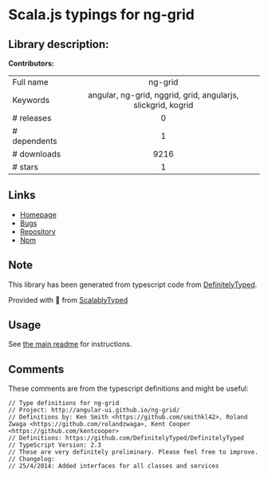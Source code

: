 
# Scala.js typings for ng-grid


## Library description:
__Contributors:__

|                    |                 |
| ------------------ | :-------------: |
| Full name          | ng-grid |
| Keywords           | angular, ng-grid, nggrid, grid, angularjs, slickgrid, kogrid |
| # releases         | 0 |
| # dependents       | 1 |
| # downloads        | 9216 |
| # stars            | 1 |

## Links
- [Homepage](https://github.com/angular-ui/ng-grid#readme)
- [Bugs](https://github.com/angular-ui/ng-grid/issues)
- [Repository](https://github.com/angular-ui/ng-grid)
- [Npm](https://www.npmjs.com/package/ng-grid)
    


## Note
This library has been generated from typescript code from [DefinitelyTyped](https://definitelytyped.org).

Provided with :purple_heart: from [ScalablyTyped](https://github.com/oyvindberg/ScalablyTyped)

## Usage
See [the main readme](../../readme.md) for instructions.

## Comments

These comments are from the typescript definitions and might be useful:
```
// Type definitions for ng-grid
// Project: http://angular-ui.github.io/ng-grid/
// Definitions by: Ken Smith <https://github.com/smithkl42>, Roland Zwaga <https://github.com/rolandzwaga>, Kent Cooper <https://github.com/kentcooper>
// Definitions: https://github.com/DefinitelyTyped/DefinitelyTyped
// TypeScript Version: 2.3
// These are very definitely preliminary. Please feel free to improve.
// Changelog:
// 25/4/2014: Added interfaces for all classes and services

```

